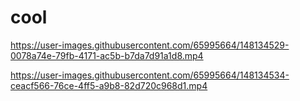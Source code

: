 # cool


https://user-images.githubusercontent.com/65995664/148134529-0078a74e-79fb-4171-ac5b-b7da7d91a1d8.mp4



https://user-images.githubusercontent.com/65995664/148134534-ceacf566-76ce-4ff5-a9b8-82d720c968d1.mp4

